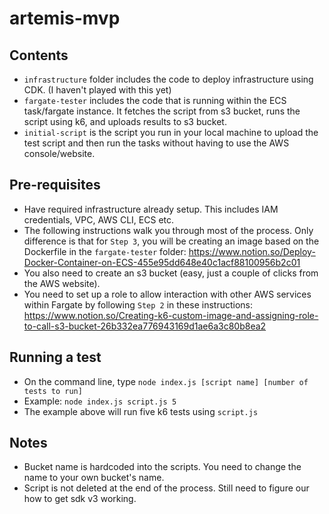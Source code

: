 # artemis-mvp
## Contents
- `infrastructure` folder includes the code to deploy infrastructure using CDK. (I haven't played with this yet)
- `fargate-tester` includes the code that is running within the ECS task/fargate instance. It fetches the script from s3 bucket, runs the script using k6, and uploads results to s3 bucket.
- `initial-script` is the script you run in your local machine to upload the test script and then run the tasks without having to use the AWS console/website.
## Pre-requisites
- Have required infrastructure already setup. This includes IAM credentials, VPC, AWS CLI, ECS etc. 
- The following instructions walk you through most of the process. Only difference is that for `Step 3`, you will be creating an image based on the Dockerfile in the `fargate-tester` folder: https://www.notion.so/Deploy-Docker-Container-on-ECS-455e95dd648e40c1acf88100956b2c01 
- You also need to create an s3 bucket (easy, just a couple of clicks from the AWS website).
- You need to set up a role to allow interaction with other AWS services within Fargate by following `Step 2` in these instructions: https://www.notion.so/Creating-k6-custom-image-and-assigning-role-to-call-s3-bucket-26b332ea776943169d1ae6a3c80b8ea2
## Running a test
- On the command line, type `node index.js [script name] [number of tests to run]`
- Example: `node index.js script.js 5`
- The example above will run five k6 tests using `script.js`
## Notes
- Bucket name is hardcoded into the scripts. You need to change the name to your own bucket's name.
- Script is not deleted at the end of the process. Still need to figure our how to get sdk v3 working.